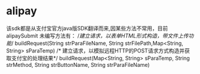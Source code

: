 # alipay
该sdk都是从支付宝官方java版SDK翻译而来,因某些方法不常用，目前alipaySubmit 未编写方法有：
/*建立请求，以表单HTML形式构造，带文件上传功能*/
buildRequest(String strParaFileName, String strFilePath,Map<String, String> sParaTemp)
/* 建立请求，以模拟远程HTTP的POST请求方式构造并获取支付宝的处理结果*/
buildRequest(Map<String, String> sParaTemp, String strMethod, String strButtonName, String strParaFileName)
